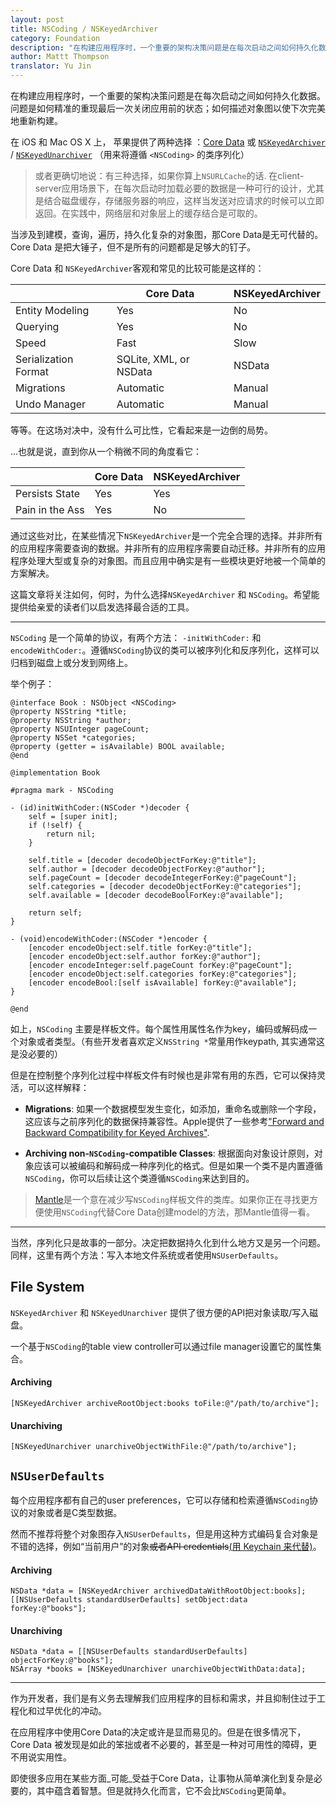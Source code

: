 ```yaml
---
layout: post
title: NSCoding / NSKeyedArchiver
category: Foundation
description: "在构建应用程序时，一个重要的架构决策问题是在每次启动之间如何持久化数据。问题是如何精准的重现最后一次关闭应用前的状态；如何描述对象图以使下次完美地重新构建。"
author: Mattt Thompson
translator: Yu Jin
---
```


在构建应用程序时，一个重要的架构决策问题是在每次启动之间如何持久化数据。问题是如何精准的重现最后一次关闭应用前的状态；如何描述对象图以使下次完美地重新构建。

在 iOS 和 Mac OS X 上， 苹果提供了两种选择 ：[Core Data][1] 或 [`NSKeyedArchiver`][2] / [`NSKeyedUnarchiver`][3] （用来将遵循 `<NSCoding>` 的类序列化）

> 或者更确切地说：有三种选择，如果你算上`NSURLCache`的话. 在client-server应用场景下，在每次启动时加载必要的数据是一种可行的设计，尤其是结合磁盘缓存，存储服务器的响应，这样当发送对应请求的时候可以立即返回。在实践中，网络层和对象层上的缓存结合是可取的。

当涉及到建模，查询，遍历，持久化复杂的对象图，那Core Data是无可代替的。Core Data 是把大锤子，但不是所有的问题都是足够大的钉子。

Core Data 和 `NSKeyedArchiver`客观和常见的比较可能是这样的：

<table id="figure-1" class="core-data-versus-nskeyedarchiver">
  <thead>
    <tr>
      <th></th>
      <th>Core Data</th>
      <th>NSKeyedArchiver</th>
    </tr>
  </thead>
  <tbody>
    <tr>
      <td>Entity Modeling</td>
      <td>Yes</td>
      <td>No</td>
    </tr>
    <tr>
      <td>Querying</td>
      <td>Yes</td>
      <td>No</td>
    </tr>
    <tr>
      <td>Speed</td>
      <td>Fast</td>
      <td>Slow</td>
    </tr>
    <tr>
      <td>Serialization Format</td>
      <td>SQLite, XML, or NSData</td>
      <td>NSData</td>
    </tr>
    <tr>
      <td>Migrations</td>
      <td>Automatic</td>
      <td>Manual</td>
    </tr>
    <tr>
      <td>Undo Manager</td>
      <td>Automatic</td>
      <td>Manual</td>
    </tr>
  </tbody>
</table>


等等。在这场对决中，没有什么可比性，它看起来是一边倒的局势。

...也就是说，直到你从一个稍微不同的角度看它：

<table id="figure-2" class="core-data-versus-nskeyedarchiver">
  <thead>
    <tr>
      <th></th>
      <th>Core Data</th>
      <th>NSKeyedArchiver</th>
    </tr>
  </thead>
  <tbody>
    <tr>
      <td>Persists State</td>
      <td>Yes</td>
      <td>Yes</td>
    </tr>
    <tr>
      <td>Pain in the Ass</td>
      <td>Yes</td>
      <td>No</td>
    </tr>
  </tbody>
</table>


通过这些对比，在某些情况下`NSKeyedArchiver`是一个完全合理的选择。并非所有的应用程序需要查询的数据。并非所有的应用程序需要自动迁移。并非所有的应用程序处理大型或复杂的对象图。而且应用中确实是有一些模块更好地被一个简单的方案解决。

这篇文章将关注如何，何时，为什么选择`NSKeyedArchiver` 和 `NSCoding`。希望能提供给亲爱的读者们以启发选择最合适的工具。

---

`NSCoding` 是一个简单的协议，有两个方法： `-initWithCoder:` 和 `encodeWithCoder:`。遵循`NSCoding`协议的类可以被序列化和反序列化，这样可以归档到磁盘上或分发到网络上。

举个例子：

~~~{objective-c}
@interface Book : NSObject <NSCoding>
@property NSString *title;
@property NSString *author;
@property NSUInteger pageCount;
@property NSSet *categories;
@property (getter = isAvailable) BOOL available;
@end

@implementation Book

#pragma mark - NSCoding

- (id)initWithCoder:(NSCoder *)decoder {
    self = [super init];
    if (!self) {
        return nil;
    }

    self.title = [decoder decodeObjectForKey:@"title"];
    self.author = [decoder decodeObjectForKey:@"author"];
    self.pageCount = [decoder decodeIntegerForKey:@"pageCount"];
    self.categories = [decoder decodeObjectForKey:@"categories"];
    self.available = [decoder decodeBoolForKey:@"available"];

    return self;
}

- (void)encodeWithCoder:(NSCoder *)encoder {
    [encoder encodeObject:self.title forKey:@"title"];
    [encoder encodeObject:self.author forKey:@"author"];
    [encoder encodeInteger:self.pageCount forKey:@"pageCount"];
    [encoder encodeObject:self.categories forKey:@"categories"];
    [encoder encodeBool:[self isAvailable] forKey:@"available"];
}

@end
~~~

如上，`NSCoding` 主要是样板文件。每个属性用属性名作为key，编码或解码成一个对象或者类型。（有些开发者喜欢定义`NSString *`常量用作keypath, 其实通常这是没必要的）

但是在控制整个序列化过程中样板文件有时候也是非常有用的东西，它可以保持灵活，可以这样解释：

- **Migrations**: 如果一个数据模型发生变化，如添加，重命名或删除一个字段，这应该与之前序列化的数据保持兼容性。Apple提供了一些参考["Forward and Backward Compatibility for Keyed Archives"](https://developer.apple.com/library/mac/#documentation/Cocoa/Conceptual/Archiving/Articles/compatibility.html#//apple_ref/doc/uid/20001055-BCICFFGE).

- **Archiving non-`NSCoding`-compatible Classes**: 根据面向对象设计原则，对象应该可以被编码和解码成一种序列化的格式。但是如果一个类不是内置遵循`NSCoding`，你可以后续让这个类遵循`NSCoding`来达到目的。

> [Mantle](https://github.com/github/Mantle)是一个意在减少写`NSCoding`样板文件的类库。如果你正在寻找更方便使用`NSCoding`代替Core Data创建model的方法，那Mantle值得一看。

---

当然，序列化只是故事的一部分。决定把数据持久化到什么地方又是另一个问题。同样，这里有两个方法：写入本地文件系统或者使用`NSUserDefaults`。

## File System

`NSKeyedArchiver` 和 `NSKeyedUnarchiver` 提供了很方便的API把对象读取/写入磁盘。

 一个基于`NSCoding`的table view controller可以通过file manager设置它的属性集合。

#### Archiving

~~~{objective-c}
[NSKeyedArchiver archiveRootObject:books toFile:@"/path/to/archive"];
~~~

#### Unarchiving

~~~{objective-c}
[NSKeyedUnarchiver unarchiveObjectWithFile:@"/path/to/archive"];
~~~

## `NSUserDefaults`

每个应用程序都有自己的user preferences，它可以存储和检索遵循`NSCoding`协议的对象或者是C类型数据。

然而不推荐将整个对象图存入`NSUserDefaults`，但是用这种方式编码复合对象是不错的选择，例如“当前用户”的对象<del>或者API credentials</del><ins>(用 <a href="https://developer.apple.com/library/mac/#documentation/security/Conceptual/keychainServConcepts/iPhoneTasks/iPhoneTasks.html">Keychain</a> 来代替)</ins>。

#### Archiving

~~~{objective-c}
NSData *data = [NSKeyedArchiver archivedDataWithRootObject:books];
[[NSUserDefaults standardUserDefaults] setObject:data forKey:@"books"];
~~~

#### Unarchiving

~~~{objective-c}
NSData *data = [[NSUserDefaults standardUserDefaults] objectForKey:@"books"];
NSArray *books = [NSKeyedUnarchiver unarchiveObjectWithData:data];
~~~

---

作为开发者，我们是有义务去理解我们应用程序的目标和需求，并且抑制住过于工程化和过早优化的冲动。

在应用程序中使用Core Data的决定或许是显而易见的。但是在很多情况下，Core Data 被发现是如此的笨拙或者不必要的，甚至是一种对可用性的障碍，更不用说实用性。

即使很多应用在某些方面_可能_受益于Core Data，让事物从简单演化到复杂是必要的，其中蕴含着智慧。但是就持久化而言，它不会比`NSCoding`更简单。

[1]: http://developer.apple.com/library/mac/#documentation/cocoa/Conceptual/CoreData/cdProgrammingGuide.html
[2]: http://developer.apple.com/library/ios/#Documentation/Cocoa/Reference/Foundation/Classes/NSKeyedArchiver_Class/Reference/Reference.html
[3]: http://developer.apple.com/library/ios/#documentation/Cocoa/Reference/Foundation/Classes/NSKeyedUnarchiver_Class/Reference/Reference.html
